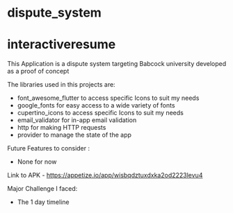 # dispute_system

# interactiveresume

This Application is a dispute system targeting Babcock university developed as a proof of concept


The libraries used in this projects are:
- font_awesome_flutter to access specific Icons to suit my needs
- google_fonts for easy access to a wide variety of fonts
- cupertino_icons  to access specific Icons to suit my needs
- email_validator for in-app email validation
- http for making HTTP requests
- provider to manage the state of the app

Future Features to consider :
- None for now

Link to APK - https://appetize.io/app/wisbqdztuxdxka2od2223levu4

Major Challenge I faced:
- The 1 day timeline


